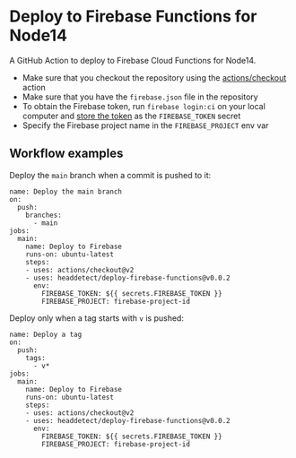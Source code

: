 # Deploy to Firebase Functions for Node14

A GitHub Action to deploy to Firebase Cloud Functions for Node14.

- Make sure that you checkout the repository using the [actions/checkout](https://github.com/actions/checkout) action
- Make sure that you have the `firebase.json` file in the repository
- To obtain the Firebase token, run `firebase login:ci` on your local computer and [store the token](https://docs.github.com/en/actions/reference/encrypted-secrets#creating-encrypted-secrets-for-a-repository) as the `FIREBASE_TOKEN` secret
- Specify the Firebase project name in the `FIREBASE_PROJECT` env var

## Workflow examples

Deploy the `main` branch when a commit is pushed to it:

```
name: Deploy the main branch
on:
  push:
    branches:
      - main
jobs:
  main:
    name: Deploy to Firebase
    runs-on: ubuntu-latest
    steps:
    - uses: actions/checkout@v2
    - uses: headdetect/deploy-firebase-functions@v0.0.2
      env:
        FIREBASE_TOKEN: ${{ secrets.FIREBASE_TOKEN }}
        FIREBASE_PROJECT: firebase-project-id
```

Deploy only when a tag starts with `v` is pushed:

```
name: Deploy a tag
on:
  push:
    tags:
      - v*
jobs:
  main:
    name: Deploy to Firebase
    runs-on: ubuntu-latest
    steps:
    - uses: actions/checkout@v2
    - uses: headdetect/deploy-firebase-functions@v0.0.2
      env:
        FIREBASE_TOKEN: ${{ secrets.FIREBASE_TOKEN }}
        FIREBASE_PROJECT: firebase-project-id
```
